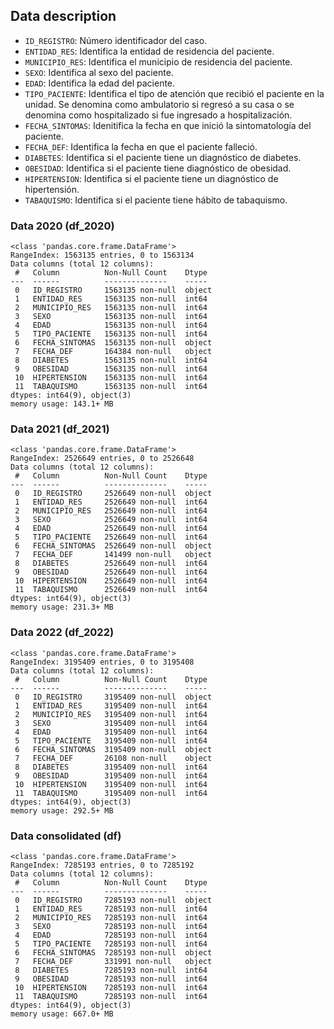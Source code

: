 ## Data description

- `ID_REGISTRO`: Número identificador del caso.
- `ENTIDAD_RES`: Identifica la entidad de residencia del paciente. 
- `MUNICIPIO_RES`: Identifica el municipio de residencia del paciente.
- `SEXO`: Identifica al sexo del paciente.
- `EDAD`: Identifica la edad del paciente.
- `TIPO_PACIENTE`: Identifica el tipo de atención que recibió el paciente en la unidad. Se denomina como ambulatorio si regresó a su casa o se denomina como hospitalizado si fue ingresado a hospitalización.
- `FECHA_SINTOMAS`: Idenitifica la fecha en que inició la sintomatología del paciente.
- `FECHA_DEF`: Identifica la fecha en que el paciente falleció.
- `DIABETES`: Identifica si el paciente tiene un diagnóstico de diabetes. 
- `OBESIDAD`: Identifica si el paciente tiene diagnóstico de obesidad.
- `HIPERTENSION`: Identifica si el paciente tiene un diagnóstico de hipertensión. 
- `TABAQUISMO`: Identifica si el paciente tiene hábito de tabaquismo.

### Data 2020 (df_2020)

```
<class 'pandas.core.frame.DataFrame'>
RangeIndex: 1563135 entries, 0 to 1563134
Data columns (total 12 columns):
 #   Column          Non-Null Count    Dtype 
---  ------          --------------    ----- 
 0   ID_REGISTRO     1563135 non-null  object
 1   ENTIDAD_RES     1563135 non-null  int64 
 2   MUNICIPIO_RES   1563135 non-null  int64 
 3   SEXO            1563135 non-null  int64 
 4   EDAD            1563135 non-null  int64 
 5   TIPO_PACIENTE   1563135 non-null  int64 
 6   FECHA_SINTOMAS  1563135 non-null  object
 7   FECHA_DEF       164384 non-null   object
 8   DIABETES        1563135 non-null  int64 
 9   OBESIDAD        1563135 non-null  int64 
 10  HIPERTENSION    1563135 non-null  int64 
 11  TABAQUISMO      1563135 non-null  int64 
dtypes: int64(9), object(3)
memory usage: 143.1+ MB
```

### Data 2021 (df_2021)

```
<class 'pandas.core.frame.DataFrame'>
RangeIndex: 2526649 entries, 0 to 2526648
Data columns (total 12 columns):
 #   Column          Non-Null Count    Dtype 
---  ------          --------------    ----- 
 0   ID_REGISTRO     2526649 non-null  object
 1   ENTIDAD_RES     2526649 non-null  int64 
 2   MUNICIPIO_RES   2526649 non-null  int64 
 3   SEXO            2526649 non-null  int64 
 4   EDAD            2526649 non-null  int64 
 5   TIPO_PACIENTE   2526649 non-null  int64 
 6   FECHA_SINTOMAS  2526649 non-null  object
 7   FECHA_DEF       141499 non-null   object
 8   DIABETES        2526649 non-null  int64 
 9   OBESIDAD        2526649 non-null  int64 
 10  HIPERTENSION    2526649 non-null  int64 
 11  TABAQUISMO      2526649 non-null  int64 
dtypes: int64(9), object(3)
memory usage: 231.3+ MB
```

### Data 2022 (df_2022)

```
<class 'pandas.core.frame.DataFrame'>
RangeIndex: 3195409 entries, 0 to 3195408
Data columns (total 12 columns):
 #   Column          Non-Null Count    Dtype 
---  ------          --------------    ----- 
 0   ID_REGISTRO     3195409 non-null  object
 1   ENTIDAD_RES     3195409 non-null  int64 
 2   MUNICIPIO_RES   3195409 non-null  int64 
 3   SEXO            3195409 non-null  int64 
 4   EDAD            3195409 non-null  int64 
 5   TIPO_PACIENTE   3195409 non-null  int64 
 6   FECHA_SINTOMAS  3195409 non-null  object
 7   FECHA_DEF       26108 non-null    object
 8   DIABETES        3195409 non-null  int64 
 9   OBESIDAD        3195409 non-null  int64 
 10  HIPERTENSION    3195409 non-null  int64 
 11  TABAQUISMO      3195409 non-null  int64 
dtypes: int64(9), object(3)
memory usage: 292.5+ MB
```

### Data consolidated (df)

```
<class 'pandas.core.frame.DataFrame'>
RangeIndex: 7285193 entries, 0 to 7285192
Data columns (total 12 columns):
 #   Column          Non-Null Count    Dtype 
---  ------          --------------    ----- 
 0   ID_REGISTRO     7285193 non-null  object
 1   ENTIDAD_RES     7285193 non-null  int64 
 2   MUNICIPIO_RES   7285193 non-null  int64 
 3   SEXO            7285193 non-null  int64 
 4   EDAD            7285193 non-null  int64 
 5   TIPO_PACIENTE   7285193 non-null  int64 
 6   FECHA_SINTOMAS  7285193 non-null  object
 7   FECHA_DEF       331991 non-null   object
 8   DIABETES        7285193 non-null  int64 
 9   OBESIDAD        7285193 non-null  int64 
 10  HIPERTENSION    7285193 non-null  int64 
 11  TABAQUISMO      7285193 non-null  int64 
dtypes: int64(9), object(3)
memory usage: 667.0+ MB
```